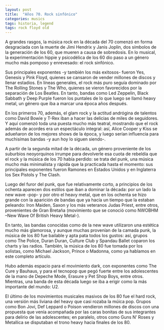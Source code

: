 ```yaml
---
layout: post
title:  "Años 70. Rock sinfónico" 
categories: musics
tags: historia, legend
tags: rock floyd old
---
```


A grandes rasgos, la música rock en la década del 70 comenzó en forma desgraciada con la muerte de Jimi Hendrix y Janis Joplin, dos símbolos de la generación de los 60, que mueren a causa de sobredosis. En lo musical, la experimentación hippie y psicodélica de los 60 dio paso a un género mucho más pomposo y enrevesado: el rock sinfónico.

Sus principales exponentes -y también los más exitosos- fueron Yes, Genesis y Pink Floyd, quienes se cansaron de vender millones de discos y llenar estadios. En líneas generales, el rock más puro seguía dominado por The Rolling Stones y The Who, quienes se vieron favorecidos por la separación de Los Beatles. En tanto, bandas como Led Zeppelin, Black Sabbath y Deep Purple fueron los puntales de lo que luego se llamó heavy metal, un género que iba a marcar una época años después.

En los primeros 70, además, el glam rock y la actitud andrógina de talentos como David Bowie y T-Rex iban a hacer las delicias de miles de seguidores. Y aquí comenzó toda una puesta mucho más teatral, mostrando que el rock además de acordes era un espectáculo integral: así, Alice Cooper y Kiss se adueñaron de los mejores shows de la época, y luego serían influencia para muchisímas bandas -y aun hoy lo siguen siendo-.

A partir de la segunda mitad de la década, un género proveniente de los suburbios neoyorquinos irrumpe para devolverle esa cuota de rebeldía que el rock y la música de los 70 había perdido: se trata del punk, una música mucho más minimalista y rápida que la practicada hasta el momento: sus principales exponentes fueron Ramones en Estados Unidos y en Inglaterra los Sex Pistols y The Clash.

Luego del furor del punk, que fue relativamente corto, a principios de los ochenta aparecen dos estilos que iban a dominar la década: por un lado la new wave -pop- y por otro el heavy metal, que en los ochenta se hizo grande con la aparición de bandas que ya hacía un tiempo que la estaban peleando: Iron Maiden, Saxon y los más veteranos Judas Priest, entre otros, provenientes de Gran Bretaña (movimiento que se conoció como NWOBHM –New Wave Of British Heavy Metal-).

En tanto, las bandas conocidas como de la new wave utilizaron una estética mucho más glamorosa, y aunque muchas provenían de la camada punk, la música de los 80 fue bailable y apta pata todos los gustos: así, grupos como The Police, Duran Duran, Culture Club y Spandau Ballet coparon los charts y las radios. También, la música de los 80 fue tomada por los solistas, como Michael Jackson, Prince o Madonna, como ya hablamos en este completo artículo.

Hubo además espacio para el movimiento dark, con exponentes como The Cure y Bauhaus, y para el tecnopop que pegó fuerte entre los adolescentes de la mano de Depeche Mode, Erasure y Pet Shop Boys, entre otros. Mientras, una banda de esta década luego se iba a erigir como la más importante del mundo: U2.

El último de los movimientos musicales masivos de los 80 fue el hard rock, una versión más liviana del heavy que casi rozaba la múica pop. Grupos como Bon Jovi, Def Leppard o Poison vendieron millones de discos con una propuesta que venía acompañada por las caras bonitas de sus integrantes para delirio de las adolescentes; en paralelo, otros como Guns N’ Roses y Metallica se disputaban el trono heavy hacia finales de los 80.
